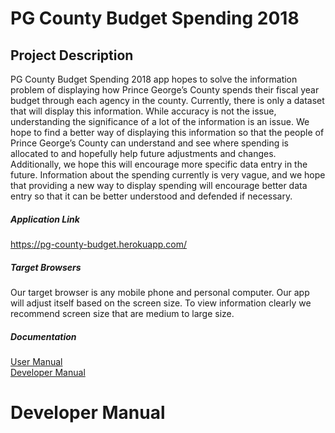 # PG County Budget Spending 2018
## Project Description
PG County Budget Spending 2018 app hopes to solve the information problem of displaying how Prince George’s County 
spends their fiscal year budget through each agency in the county. Currently, there is only a dataset that will 
display this information. While accuracy is not the issue, understanding the significance of a lot of the information 
is an issue. We hope to find a better way of displaying this information so that the people of Prince George’s County 
can understand and see where spending is allocated to and hopefully help future adjustments and changes. Additionally, 
we hope this will encourage more specific data entry in the future. Information about the spending currently is very 
vague, and we hope that providing a new way to display spending will encourage better data entry so that it can be 
better understood and defended if necessary.

##### Application Link
https://pg-county-budget.herokuapp.com/

##### Target Browsers
Our target browser is any mobile phone 
and personal computer. Our app will 
adjust itself based on the screen size. 
To view information clearly we recommend 
screen size that are medium to large size. 

##### Documentation
[User Manual](https://github.com/JmkGallier/377_Project/blob/master/docs/user.md)  
[Developer Manual]()

# Developer Manual